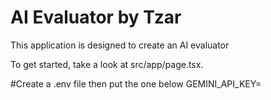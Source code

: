 # AI Evaluator by Tzar

This application is designed to create an AI evaluator

To get started, take a look at src/app/page.tsx.

#Create a .env file then put the one below
GEMINI_API_KEY=<Gemini API Key>
